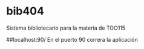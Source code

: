 # bib404
Sistema bibliotecario para la materia de TOO115

##localhost:90/
En el puerto 90 correra la aplicación
